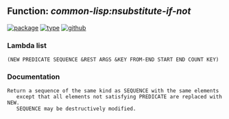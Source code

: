 ## Function: ***common-lisp:nsubstitute-if-not***
[![package](https://img.shields.io/badge/Package-COMMON--LISP-5f9ea0.svg?style=social&colorA=999999)](../) [![type](https://img.shields.io/badge/Type-Function-5f9ea0.svg?style=social&colorA=999999)](../#function) [![github](https://img.shields.io/badge/GitHub-View_the_source-5f9ea0.svg?style=social&colorA=999999&logo=github)](https://github.com/sbcl/sbcl/blob/master/src/code/seq.lisp/) 
### Lambda list
```
(NEW PREDICATE SEQUENCE &REST ARGS &KEY FROM-END START END COUNT KEY)
```
### Documentation
```
Return a sequence of the same kind as SEQUENCE with the same elements
   except that all elements not satisfying PREDICATE are replaced with NEW.
   SEQUENCE may be destructively modified.
```
